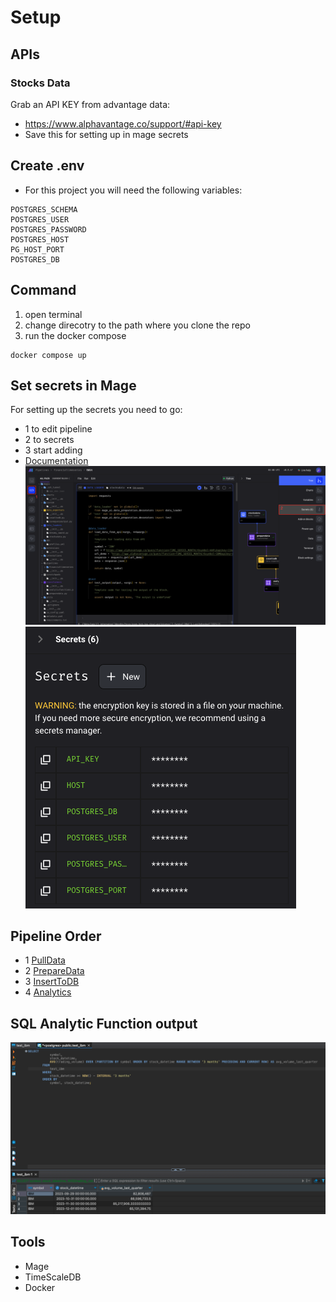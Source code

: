 # Setup

## APIs
### Stocks Data
Grab an API KEY from advantage data:
- https://www.alphavantage.co/support/#api-key
- Save this for setting up in mage secrets

## Create .env
- For this project you will need the following variables:
```
POSTGRES_SCHEMA
POSTGRES_USER
POSTGRES_PASSWORD
POSTGRES_HOST
PG_HOST_PORT
POSTGRES_DB
```
## Command
1. open terminal
2. change direcotry to the path where you clone the repo
3. run the docker compose
```
docker compose up
```

## Set secrets in Mage
For setting up the secrets you need to go:
- 1 to edit pipeline
- 2 to secrets
- 3 start adding
- [Documentation](https://docs.mage.ai/development/variables/secrets)
![Image1](./images/MageSecrets1.png)
![Image2](./images/MageSecrets2.png)

## Pipeline Order
- 1 [PullData](./financialtimeseries/data_loaders/stocksdata.py)
- 2 [PrepareData](./financialtimeseries/transformers/preparedata.py)
- 3 [InsertToDB](./financialtimeseries/data_exporters/inserttodb.py)
- 4 [Analytics](./financialtimeseries/transformers/analyticfunctions.py)

## SQL Analytic Function output
![Results](./images/OutputSQL.png)

## Tools
- Mage
- TimeScaleDB
- Docker

